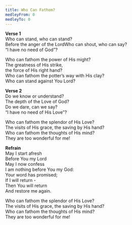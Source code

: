 ```yaml
---
title: Who Can Fathom?
medleyFrom: 0
medleyTo: 0
---
```


**Verse 1**  
Who can stand, who can stand?  
Before the anger of the LordWho can shout, who can say?  
“I have no need of God”?

Who can fathom the power of His might?  
The greatness of His strike,  
the force of His right hand?  
Who can fathom the potter’s way with His clay?  
Who can stand against You Lord?

**Verse 2**  
Do we know or understand?  
The depth of the Love of God?  
Do we dare, can we say?  
“I have no need of His Love”?

Who can fathom the splendor of His Love?  
The visits of His grace, the saving by His hand?  
Who can fathom the thoughts of His mind?  
They are too wonderful for me!

**Refrain**  
May I start afresh  
Before You my Lord  
May I now confess  
I am nothing before You my God:  
Your word has promised;  
If I will return -  
Then You will return  
And restore me again.

Who can fathom the splendor of His Love?  
The visits of His grace, the saving by His hand?  
Who can fathom the thoughts of His mind?  
They are too wonderful for me!
